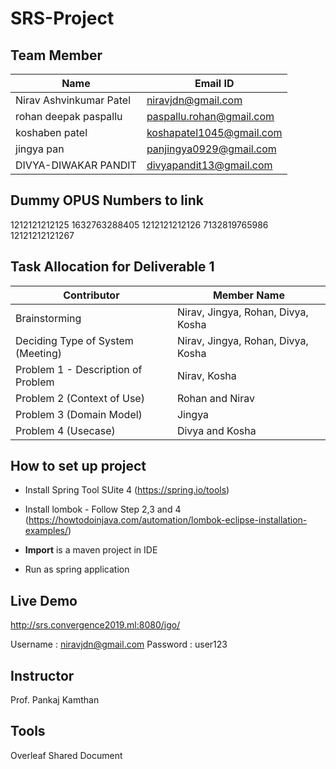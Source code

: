 # SRS-Project

## Team Member

| Name | Email ID |
| --- |  --- |
| Nirav Ashvinkumar Patel  | niravjdn@gmail.com |
| rohan deepak paspallu | paspallu.rohan@gmail.com |  
|  koshaben patel | koshapatel1045@gmail.com | 
| jingya pan | panjingya0929@gmail.com | 
|  DIVYA-DIWAKAR PANDIT | divyapandit13@gmail.com | 


## Dummy OPUS Numbers to link
1212121212125
1632763288405
1212121212126
7132819765986
12121212121267

## Task Allocation for Deliverable 1

| Contributor | Member Name |
| --- |  --- |
| Brainstorming  |  Nirav, Jingya, Rohan, Divya, Kosha  |
|  Deciding Type of System (Meeting) | Nirav, Jingya, Rohan, Divya, Kosha  |
|  Problem 1 - Description of Problem |  Nirav, Kosha  |
|  Problem 2 (Context of Use) | Rohan and Nirav |
|  Problem 3 (Domain Model) |  Jingya|
|  Problem 4 (Usecase) |  Divya and Kosha|


## How to set up project

- Install Spring Tool SUite 4 (https://spring.io/tools)
- Install lombok - Follow Step 2,3 and 4 (https://howtodoinjava.com/automation/lombok-eclipse-installation-examples/)

- **Import** is a maven project in IDE
- Run as spring application

## Live Demo
http://srs.convergence2019.ml:8080/igo/

Username : niravjdn@gmail.com
Password : user123

## Instructor
Prof. Pankaj Kamthan

## Tools

Overleaf Shared Document

